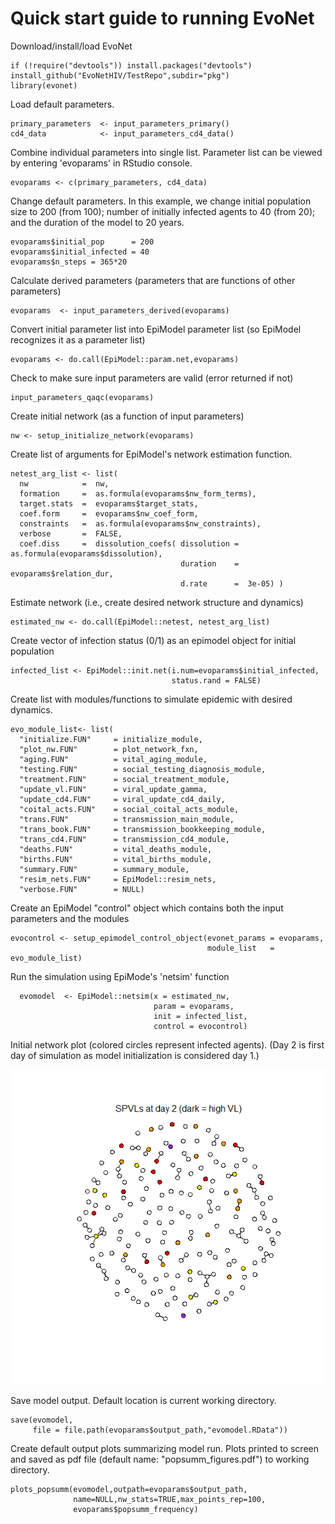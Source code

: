 # Quick start guide to running EvoNet 

Download/install/load EvoNet
```{r chunk1, eval=FALSE}
if (!require("devtools")) install.packages("devtools")
install_github("EvoNetHIV/TestRepo",subdir="pkg")
library(evonet)
```

Load default parameters.
```{r chunk2, eval=F}
primary_parameters  <- input_parameters_primary()
cd4_data            <- input_parameters_cd4_data()
```

Combine individual parameters into single list. Parameter list can be viewed by entering 'evoparams' in RStudio console.
```{r chunk3, eval=FALSE}
evoparams <- c(primary_parameters, cd4_data)
```
Change default parameters. In this example, we change initial population size to 200 (from 100); number of initially infected agents to 40 (from 20); and the duration of the model to 20 years.
```{r chunk4, eval=FALSE}
evoparams$initial_pop      = 200
evoparams$initial_infected = 40
evoparams$n_steps = 365*20
```

Calculate derived parameters (parameters that are functions of other parameters)
```{r chunk5, eval=FALSE}
evoparams  <- input_parameters_derived(evoparams)
```
Convert initial parameter list into EpiModel parameter list (so EpiModel recognizes it as a parameter list)
```{r chunk6, eval=FALSE}
evoparams <- do.call(EpiModel::param.net,evoparams)
```
Check to make sure input parameters are valid (error returned if not)
```{r chunk7, eval=FALSE}
input_parameters_qaqc(evoparams)
```
Create initial network (as a function of input parameters)
```{r chunk8, eval=FALSE}
nw <- setup_initialize_network(evoparams)
```
Create list of arguments for EpiModel's network estimation function.
```{r chunk9, eval=FALSE}
netest_arg_list <- list(
  nw            =  nw,
  formation     =  as.formula(evoparams$nw_form_terms),
  target.stats  =  evoparams$target_stats,
  coef.form     =  evoparams$nw_coef_form,
  constraints   =  as.formula(evoparams$nw_constraints),
  verbose       =  FALSE,
  coef.diss     =  dissolution_coefs( dissolution =  as.formula(evoparams$dissolution),
                                      duration    =  evoparams$relation_dur,
                                      d.rate      =  3e-05) )
```
Estimate network (i.e., create desired network structure and dynamics)
```{r chunk10, eval=FALSE}
estimated_nw <- do.call(EpiModel::netest, netest_arg_list)
```
Create vector of infection status (0/1) as an epimodel object for initial population
```{r chunk11, eval=FALSE}
infected_list <- EpiModel::init.net(i.num=evoparams$initial_infected,
                                    status.rand = FALSE)
```
Create list with modules/functions to simulate epidemic with desired dynamics.
```{r chunk12, eval=FALSE}
evo_module_list<- list(
  "initialize.FUN"     = initialize_module,
  "plot_nw.FUN"        = plot_network_fxn,  
  "aging.FUN"          = vital_aging_module,
  "testing.FUN"        = social_testing_diagnosis_module,
  "treatment.FUN"      = social_treatment_module,
  "update_vl.FUN"      = viral_update_gamma,
  "update_cd4.FUN"     = viral_update_cd4_daily, 
  "coital_acts.FUN"    = social_coital_acts_module,
  "trans.FUN"          = transmission_main_module,
  "trans_book.FUN"     = transmission_bookkeeping_module,
  "trans_cd4.FUN"      = transmission_cd4_module,
  "deaths.FUN"         = vital_deaths_module,
  "births.FUN"         = vital_births_module,
  "summary.FUN"        = summary_module,
  "resim_nets.FUN"     = EpiModel::resim_nets,
  "verbose.FUN"        = NULL)
```


Create an EpiModel "control" object which contains both the input parameters and the modules
```{r chunk13, eval=FALSE}
evocontrol <- setup_epimodel_control_object(evonet_params = evoparams,
                                            module_list   = evo_module_list)
```
Run the simulation using EpiMode's 'netsim' function

```{r chunk14, eval=FALSE}
  evomodel  <- EpiModel::netsim(x = estimated_nw,
                                param = evoparams,
                                init = infected_list,
                                control = evocontrol)
```

Initial network plot (colored circles represent infected agents). (Day 2 is first day of simulation as model initialization is considered day 1.)

![](https://github.com/EvoNetHIV/EvoNetHIV-Overview/blob/master/img/example_initial_network.png)

Save model output. Default location is current working directory.
```{r chunk15, eval=FALSE}
save(evomodel,
     file = file.path(evoparams$output_path,"evomodel.RData"))
```
Create default output plots summarizing model run. Plots printed to screen and saved as pdf file (default name: "popsumm_figures.pdf") to working directory.
```{r chunk16, eval=FALSE}
plots_popsumm(evomodel,outpath=evoparams$output_path,
              name=NULL,nw_stats=TRUE,max_points_rep=100,
              evoparams$popsumm_frequency)
```

